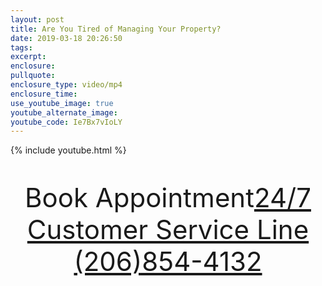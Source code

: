```yaml
---
layout: post
title: Are You Tired of Managing Your Property?
date: 2019-03-18 20:26:50
tags:
excerpt:
enclosure:
pullquote:
enclosure_type: video/mp4
enclosure_time:
use_youtube_image: true
youtube_alternate_image:
youtube_code: Ie7Bx7vIoLY
---
```


{% include youtube.html %}

<p style="text-align: center; font-size: 42px;">Book Appointment<a href="tel:2068544132">24/7 Customer Service Line (206)854-4132</a></p>